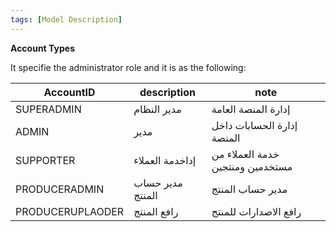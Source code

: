 ```yaml
---
tags: [Model Description]
---
```

**Account Types**

It specifie the administrator role and it is as the following:


AccountID | description | note
---------|----------|---------
 SUPERADMIN | مدير النظام | إدارة المنصة العامة
 ADMIN | مدير | إدارة الحسابات داخل المنصة
 SUPPORTER | إداخدمة العملاء |  خدمة العملاء من مستخدمين ومنتجين
 PRODUCERADMIN | مدير حساب المنتج | مدير حساب المنتج
 PRODUCERUPLAODER | رافع المنتج | رافع الاصدارات للمنتج